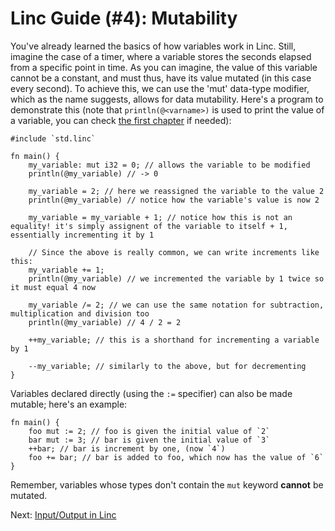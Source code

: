 # Linc Guide (#4): Mutability

You've already learned the basics of how variables work in Linc. Still, imagine the case of a timer, where a variable stores the seconds elapsed from a specific point in time. As you can imagine, the value of this variable cannot be a constant, and must thus, have its value mutated (in this case every second). To achieve this, we can use the 'mut' data-type modifier, which as the name suggests, allows for data mutability. Here's a program to demonstrate this (note that `println(@<varname>)` is used to print the value of a variable, you can check [the first chapter](./1-hello_world.md) if needed):

```linc
#include `std.linc`

fn main() {
    my_variable: mut i32 = 0; // allows the variable to be modified
    println(@my_variable) // -> 0

    my_variable = 2; // here we reassigned the variable to the value 2
    println(@my_variable) // notice how the variable's value is now 2

    my_variable = my_variable + 1; // notice how this is not an equality! it's simply assignent of the variable to itself + 1, essentially incrementing it by 1

    // Since the above is really common, we can write increments like this:
    my_variable += 1;
    println(@my_variable) // we incremented the variable by 1 twice so it must equal 4 now

    my_variable /= 2; // we can use the same notation for subtraction, multiplication and division too
    println(@my_variable) // 4 / 2 = 2

    ++my_variable; // this is a shorthand for incrementing a variable by 1

    --my_variable; // similarly to the above, but for decrementing
}
```

Variables declared directly (using the `:=` specifier) can also be made mutable; here's an example:

```linc
fn main() {
    foo mut := 2; // foo is given the initial value of `2`
    bar mut := 3; // bar is given the initial value of `3`
    ++bar; // bar is increment by one, (now `4`)
    foo += bar; // bar is added to foo, which now has the value of `6`
}
```
Remember, variables whose types don't contain the `mut` keyword **cannot** be mutated.

Next: [Input/Output in Linc](./5-io.md)